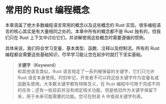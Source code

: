 # 常用的 Rust 编程概念

本章涵盖了绝大多数编程语言常用的概念以及这些概念的 Rust 实现。很多编程语言的核心其实是有大量相同之处的。本章中所有的概念都不是 Rust 独有的，但我们只在 Rust 上下文中讨论它们，并讲解使用这些概念时需要遵循的惯例。

具体来说，我们将会学习变量、基本类型、函数、注释以及控制流。所有的 Rust 编程都会需要这些基础知识，尽早学习能让您在起步时就打下坚实基础。

> **关键字（Keyword）**<br/>
> 和其他语言类似，Rust 语言规定了一系列被保留的关键字，它们只允许 Rust 语言本身使用。时刻牢记，开发者不可以将这些关键字作为变量名或函数名使用。大多数关键字都有特殊含义，在 Rust 编程中可用于完成不同的任务；还有一些目前并没有绑定相关功能，但是依旧作为关键字保留下来，用于未来可能需要的功能。您可在附录 A 中查阅关键字列表。

